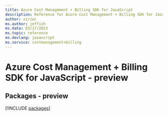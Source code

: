 ```yaml
---
title: Azure Cost Management + Billing SDK for JavaScript
description: Reference for Azure Cost Management + Billing SDK for JavaScript
author: xirzec
ms.author: jeffish
ms.data: 03/17/2023
ms.topic: reference
ms.devlang: javascript
ms.service: costmanagement+billing
---
```

# Azure Cost Management + Billing SDK for JavaScript - preview
## Packages - preview
[!INCLUDE [packages](cost-management-+-billing-index.md)]